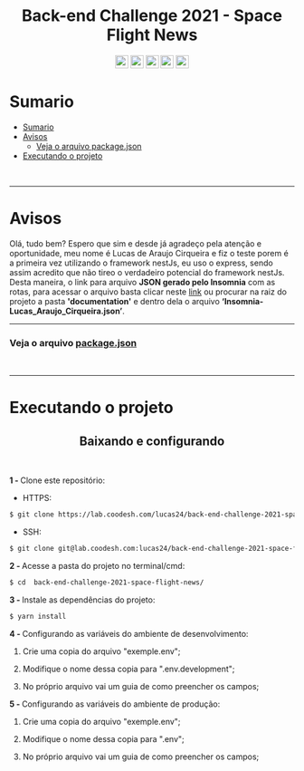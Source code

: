 <h1 align="center"> Back-end Challenge  2021 - Space Flight News </h1>

<p align="center">
  <img width="auto" height="23em" src="https://img.shields.io/badge/JavaScript-323330?style=flat&logo=javascript&logoColor=F7DF1E" >
  <img width="auto" height="23em" src="https://img.shields.io/badge/-TypeScript-323330?style=flat&logo=TypeScript">
  <img width="auto" height="23em" src="https://img.shields.io/badge/Node.js-323330?style=flat&logo=Node.js&logoColor=white">
  <img width="auto" height="23em" src="https://img.shields.io/badge/Nest.js-323330?style=flate">
  <img width="auto" height="23em" src="https://img.shields.io/badge/PostgreSQL-323330?style=flate&logo=postgresql&logoColor=white">
</p>

# Sumario 
- [Sumario](#sumario)
- [Avisos](#avisos)
    - [Veja o arquivo package.json](#veja-o-arquivo-packagejson)
- [Executando o projeto](#executando-o-projeto)

<br> 

___
# Avisos

<p align="justify">

Olá, tudo bem? Espero que sim e desde já agradeço pela atenção e oportunidade, meu nome é Lucas de Araujo Cirqueira e fiz o teste porem é a primeira vez utilizando o framework nestJs, eu uso o express, sendo assim acredito que não tireo o verdadeiro potencial do framework nestJs. Desta maneira, o link para arquivo <strong>JSON gerado pelo Insomnia</strong> com as rotas, para acessar o arquivo basta clicar neste <a href='https://lab.coodesh.com/lucas24/back-end-challenge-2021-space-flight-news/-/blob/main/documentation/Insomnia-Lucas_Araujo_Cirqueira.json'> link</a> ou procurar na raiz do projeto a pasta <strong>'documentation'</strong> e dentro dela o arquivo <strong>‘Insomnia-Lucas_Araujo_Cirqueira.json’</strong>.

</p>

---

### Veja o arquivo [package.json](https://lab.coodesh.com/lucas24/back-end-challenge-2021-space-flight-news/-/blob/main/package.json)

<br>

---
# Executando o projeto

<h2 align="center">Baixando e configurando<a name="downCod"></a></h2>

<br> 

<strong>1 - </strong>  Clone este repositório:

- HTTPS:

```bash
$ git clone https://lab.coodesh.com/lucas24/back-end-challenge-2021-space-flight-news.git
```
- SSH:

```bash
$ git clone git@lab.coodesh.com:lucas24/back-end-challenge-2021-space-flight-news.git
```

<strong>2 - </strong>  Acesse a pasta do projeto no terminal/cmd:
```bash
$ cd  back-end-challenge-2021-space-flight-news/
```

<strong>3 - </strong>  Instale as dependências do projeto:
```bash
$ yarn install
```

<strong>4 - </strong>  Configurando as variáveis do ambiente de desenvolvimento:

1. Crie uma copia do arquivo "exemple.env";

2. Modifique o nome dessa copia para ".env.development";

3. No próprio arquivo vai um guia de como preencher os campos;

<strong>5 - </strong> Configurando as variáveis do ambiente de produção:

1. Crie uma copia do arquivo "exemple.env";

2. Modifique o nome dessa copia para ".env";

3. No próprio arquivo vai um guia de como preencher os campos;

